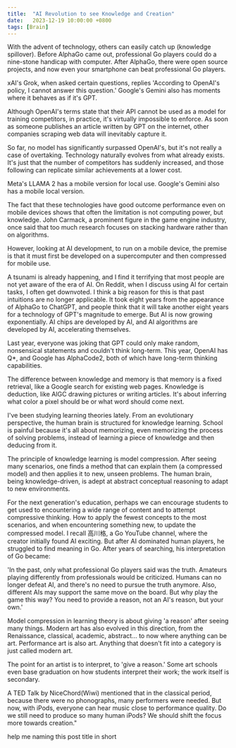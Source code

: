 ```yaml
---
title:  "AI Revolution to see Knowledge and Creation"
date:   2023-12-19 10:00:00 +0800
tags: [Brain]
---
```


With the advent of technology, others can easily catch up (knowledge spillover). Before AlphaGo came out, professional Go players could do a nine-stone handicap with computer. After AlphaGo, there were open source projects, and now even your smartphone can beat professional Go players.

xAI's Grok, when asked certain questions, replies 'According to OpenAI's policy, I cannot answer this question.' Google's Gemini also has moments where it behaves as if it's GPT.

Although OpenAI's terms state that their API cannot be used as a model for training competitors, in practice, it's virtually impossible to enforce. As soon as someone publishes an article written by GPT on the internet, other companies scraping web data will inevitably capture it.

So far, no model has significantly surpassed OpenAI's, but it's not really a case of overtaking. Technology naturally evolves from what already exists. It's just that the number of competitors has suddenly increased, and those following can replicate similar achievements at a lower cost.

Meta's LLAMA 2 has a mobile version for local use. Google's Gemini also has a mobile local version.

The fact that these technologies have good outcome performance even on mobile devices shows that often the limitation is not computing power, but knowledge. John Carmack, a prominent figure in the game engine industry, once said that too much research focuses on stacking hardware rather than on algorithms.

However, looking at AI development, to run on a mobile device, the premise is that it must first be developed on a supercomputer and then compressed for mobile use.

A tsunami is already happening, and I find it terrifying that most people are not yet aware of the era of AI. On Reddit, when I discuss using AI for certain tasks, I often get downvoted. I think a big reason for this is that past intuitions are no longer applicable. It took eight years from the appearance of AlphaGo to ChatGPT, and people think that it will take another eight years for a technology of GPT's magnitude to emerge. But AI is now growing exponentially. AI chips are developed by AI, and AI algorithms are developed by AI, accelerating themselves.

Last year, everyone was joking that GPT could only make random, nonsensical statements and couldn't think long-term. This year, OpenAI has Q*, and Google has AlphaCode2, both of which have long-term thinking capabilities.

The difference between knowledge and memory is that memory is a fixed retrieval, like a Google search for existing web pages. Knowledge is deduction, like AIGC drawing pictures or writing articles. It's about inferring what color a pixel should be or what word should come next.

I've been studying learning theories lately. From an evolutionary perspective, the human brain is structured for knowledge learning. School is painful because it's all about memorizing, even memorizing the process of solving problems, instead of learning a piece of knowledge and then deducing from it.

The principle of knowledge learning is model compression. After seeing many scenarios, one finds a method that can explain them (a compressed model) and then applies it to new, unseen problems. The human brain, being knowledge-driven, is adept at abstract conceptual reasoning to adapt to new environments.

For the next generation's education, perhaps we can encourage students to get used to encountering a wide range of content and to attempt compressive thinking. How to apply the fewest concepts to the most scenarios, and when encountering something new, to update the compressed model. I recall 高川格, a Go YouTube channel, where the creator initially found AI exciting. But after AI dominated human players, he struggled to find meaning in Go. After years of searching, his interpretation of Go became:

'In the past, only what professional Go players said was the truth. Amateurs playing differently from professionals would be criticized. Humans can no longer defeat AI, and there's no need to pursue the truth anymore. Also, different AIs may support the same move on the board. But why play the game this way? You need to provide a reason, not an AI's reason, but your own.'

Model compression in learning theory is about giving 'a reason' after seeing many things. Modern art has also evolved in this direction, from the Renaissance, classical, academic, abstract... to now where anything can be art. Performance art is also art. Anything that doesn't fit into a category is just called modern art.

The point for an artist is to interpret, to 'give a reason.' Some art schools even base graduation on how students interpret their work; the work itself is secondary.

A TED Talk by NiceChord(Wiwi) mentioned that in the classical period, because there were no phonographs, many performers were needed. But now, with iPods, everyone can hear music close to performance quality. Do we still need to produce so many human iPods? We should shift the focus more towards creation."

help me naming this post title in short